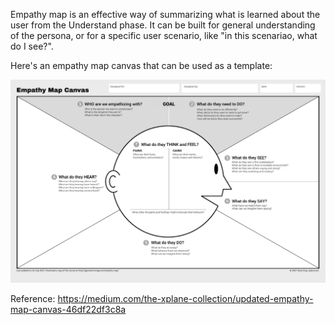 Empathy map is an effective way of summarizing what is learned about the user from the Understand phase. It can be built for general understanding of the persona, or for a specific user scenario, like "in this scenariao, what do I see?".


Here's an empathy map canvas that can be used as a template:

![Empathy Map Canvas](/images/empathy-map-canvas.png?raw=true "Empathy Map Canvas")

Reference:
https://medium.com/the-xplane-collection/updated-empathy-map-canvas-46df22df3c8a
